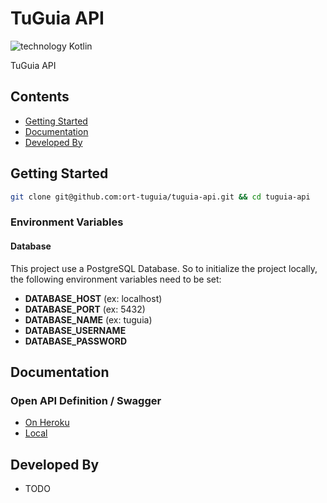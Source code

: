 # TuGuia API

![technology Kotlin](https://img.shields.io/badge/technology-kotlin-purple.svg)

TuGuia API

## Contents
- [Getting Started](#getting-started)
- [Documentation](#documentation)
- [Developed By](#developed-by)

## Getting Started

```bash
git clone git@github.com:ort-tuguia/tuguia-api.git && cd tuguia-api
```

### Environment Variables

#### Database

This project use a PostgreSQL Database.
So to initialize the project locally, the following environment variables need to be set:

- **DATABASE_HOST** (ex: localhost)
- **DATABASE_PORT** (ex: 5432)
- **DATABASE_NAME** (ex: tuguia)
- **DATABASE_USERNAME**
- **DATABASE_PASSWORD**

## Documentation

### Open API Definition / Swagger

- [On Heroku](https://ort-tuguia-api.herokuapp.com/swagger-ui/index.html)
- [Local](http://localhost:8080/swagger-ui/index.html)

## Developed By

- TODO